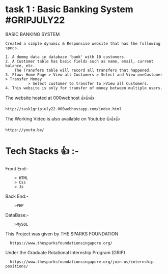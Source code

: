 # task 1 : Basic Banking System #GRIPJULY22

BASIC BANKING SYSTEM

    Created a simple dynamic & Responsive website that has the following specs.
    
    1. A dummy data in database 'bank' with 10 customers.
    2. A Customer table has basic fields such as name, email, current balance, etc.
        The Transfers table will record all transfers that happened.
    3. Flow: Home Page > View all Customers > Select and View oneCustomer > Transfer Money 
              > Select customer to transfer to >View all Customers.
    4. This website is only for transfer of money between multiple users.

The website hosted at 000webhost 👍👍👍
  
    http://task1gripjuly22.000webhostapp.com/index.html
    
The Working Video is also available on Youtube 👍👍👍

    https://youtu.be/
    
# Tech Stacks 👍 :-
  Front End:- 
        
        > HTML
        > Css
        > Js
     
  Back End:-
   
        >PHP
      
  DataBase:-
   
        >MySQL
        
  
This Project was given by THE SPARKS FOUNDATION
  
      https://www.thesparksfoundationsingapore.org/
   
Under the Graduate Rotational Internship Program (GRIP)

      https://www.thesparksfoundationsingapore.org/join-us/internship-positions/
